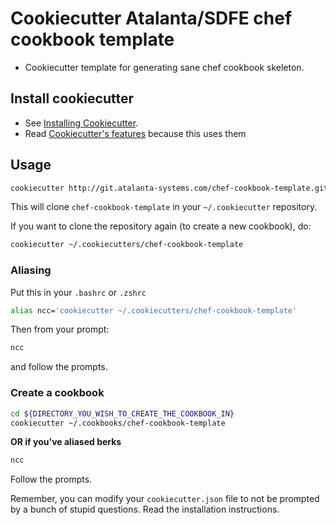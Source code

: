 # Cookiecutter Atalanta/SDFE chef cookbook template

  * Cookiecutter template for generating sane chef cookbook skeleton.

## Install cookiecutter

- See [Installing Cookiecutter](http://cookiecutter.readthedocs.org/en/latest/installation.html).
- Read [Cookiecutter's features](https://github.com/audreyr/cookiecutter#features) because this uses them

## Usage

```bash
cookiecutter http://git.atalanta-systems.com/chef-cookbook-template.git
```

This will clone `chef-cookbook-template` in your `~/.cookiecutter` repository.

If you want to clone the repository again (to create a new cookbook), do:

```bash
cookiecutter ~/.cookiecutters/chef-cookbook-template
```

### Aliasing

Put this in your `.bashrc` or `.zshrc`

```bash
alias ncc='cookiecutter ~/.cookiecutters/chef-cookbook-template'
```

Then from your prompt:

```bash
ncc
```

and follow the prompts.

### Create a cookbook

```bash
cd ${DIRECTORY_YOU_WISH_TO_CREATE_THE_COOKBOOK_IN}
cookiecutter ~/.cookbooks/chef-cookbook-template
```

**OR if you've aliased berks**

```bash
ncc
```

Follow the prompts.

Remember, you can modify your `cookiecutter.json` file to not be
prompted by a bunch of stupid questions. Read the installation
instructions.
